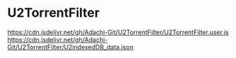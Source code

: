 # U2TorrentFilter
https://cdn.jsdelivr.net/gh/Adachi-Git/U2TorrentFilter/U2TorrentFilter.user.js
https://cdn.jsdelivr.net/gh/Adachi-Git/U2TorrentFilter/U2indexedDB_data.json

